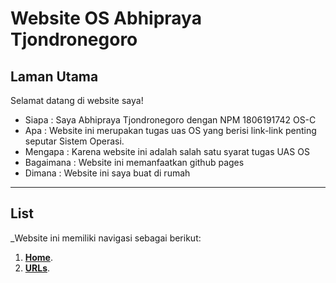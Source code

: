 # Website OS Abhipraya Tjondronegoro

## Laman Utama
Selamat datang di website saya!

* Siapa : Saya Abhipraya Tjondronegoro dengan NPM 1806191742 OS-C
* Apa : Website ini merupakan tugas uas OS yang berisi link-link penting seputar Sistem Operasi.
* Mengapa : Karena website ini adalah salah satu syarat tugas UAS OS
* Bagaimana : Website ini memanfaatkan github pages
* Dimana : Website ini saya buat di rumah

----------------------------------------------------------------------------------------------------------------------------------------

## List
_Website ini memiliki navigasi sebagai berikut:
1. [**Home**](https://abhiprayatj.github.io/os201/).
2. [**URLs**](https://abhiprayatj.github.io/os201/URLs).
